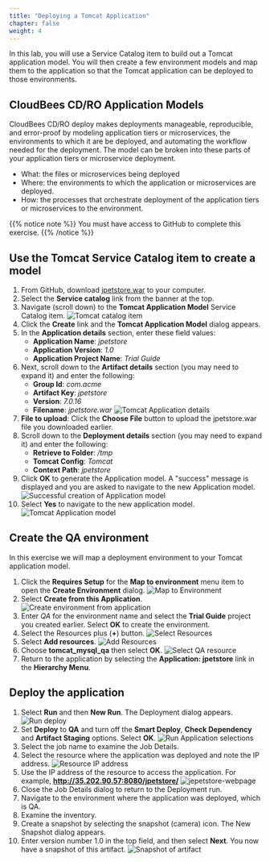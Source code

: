 ```yaml
---
title: "Deploying a Tomcat Application"
chapter: false
weight: 4
--- 
```


In this lab, you will use a Service Catalog item to build out a Tomcat application model. You will then create a few environment models and map them to the application so that the Tomcat application can be deployed to those environments.

## CloudBees CD/RO Application Models

CloudBees CD/RO deploy makes deployments manageable, reproducible, and error-proof by modeling application tiers or microservices, the environments to which it are be deployed, and automating the workflow needed for the deployment. The model can be broken into these parts of your application tiers or microservice deployment.

- What: the files or microservices being deployed
- Where: the environments to which the application or microservices are deployed.
- How: the processes that orchestrate deployment of the application tiers or microservices to the environment.

{{% notice note %}}
You must have access to GitHub to complete this exercise.
{{% /notice %}}

## Use the Tomcat Service Catalog item to create a model

1. From GitHub, download [jpetstore.war](https://github.com/o2platform/Demos_Files/blob/master/jPetStore%20-%20O2%20Demo%20Pack/apache-tomcat-7.0.16/webapps/jpetstore.war) to your computer.
2. Select the **Service catalog** link from the banner at the top.
3. Navigate (scroll down) to the **Tomcat Application Model** Service Catalog item. ![Tomcat catalog item](te-tomcat-item.png?width=20pc) 
4. Click the **Create** link and the **Tomcat Application Model** dialog appears.
5. In the **Application details** section, enter these field values:
    - **Application Name**: *jpetstore*
    - **Application Version**: *1.0*
    - **Application Project Name**: *Trial Guide*
6. Next, scroll down to the **Artifact details** section (you may need to expand it) and enter the following:
    - **Group Id**: *com.acme*
    - **Artifact Key**: *jpetstore*
    - **Version**: *7.0.16*
    - **Filename**: *jpetstore.war*
![Tomcat Application details](te-tomcat-app-details.png?width=40pc) 
7. **File to upload**: Click the **Choose File** button to upload the jpetstore.war file you downloaded earlier.
8. Scroll down to the **Deployment details** section (you may need to expand it) and enter the following:
    - **Retrieve to Folder**: */tmp*
    - **Tomcat Config**: *Tomcat*
    - **Context Path**: *jpetstore*
9. Click **OK** to generate the Application model. A "success" message is displayed and you are asked to navigate to the new Application model. ![Successful creation of Application model](te-ss-cataolog-success-msg.png?width=40pc)
10. Select **Yes** to navigate to the new application model. ![Tomcat Application model](tomcat-application-model.png?width=40pc)

## Create the QA environment

In this exercise we will map a deployment environment to your Tomcat application model.

1. Click the **Requires Setup** for the **Map to environment** menu item to open the **Create Environment** dialog. ![Map to Environment](te-ss-catalog-app-hier-menu.png?width=40pc)
2. Select **Create from this Application**. ![Create environment from application](te-tomcat-create-uat-env.png?width=40pc)
3. Enter *QA* for the environment name and select the **Trial Guide** project you created earlier. Select **OK** to create the environment.
4. Select the Resources plus (**+**) button. ![Select Resources](te-ss-catalog-webtier-resources-plus.png?width=20pc)
5. Select **Add resources**. ![Add Resources](add-resources.png?width=20pc)
6. Choose **tomcat_mysql_qa** then select **OK**. ![Select QA resource](select-qa-resource.png?width=20pc)
7. Return to the application by selecting the **Application: jpetstore** link in the **Hierarchy Menu**.

## Deploy the application

1. Select **Run** and then **New Run**. The Deployment dialog appears. ![Run deploy](run-deploy.png?width=20pc)
2. Set **Deploy** to **QA** and turn off the **Smart Deploy**, **Check Dependency** and **Artifact Staging** options. Select **OK**. ![Run Application selections](te-run-app-selections.png?width=40pc)
3. Select the job name to examine the Job Details.
4. Select the resource where the application was deployed and note the IP address. ![Resource IP address](te-app-resource-details-ip.png?width=20pc)
5. Use the IP address of the resource to access the application. For example, **http://35.202.90.57:8080/jpetstore/** ![jepetstore-webpage](te-app-jpetstore-webpage.png?width=20pc)
6. Close the Job Details dialog to return to the Deployment run.
7. Navigate to the environment where the application was deployed, which is QA.
8. Examine the inventory.
9. Create a snapshot by selecting the snapshot (camera) icon. The New Snapshot dialog appears.
10. Enter version number 1.0 in the top field, and then select **Next**. You now have a snapshot of this artifact. ![Snapshot of artifact](te-app-snapshot-details.png?width=20pc)

